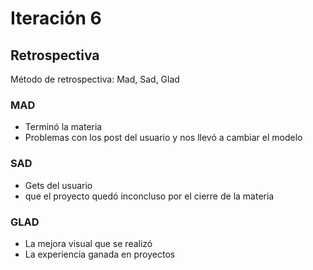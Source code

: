 # Iteración 6

## Retrospectiva

Método de retrospectiva: Mad, Sad, Glad

### MAD

- Terminó la materia
- Problemas con los post del usuario y nos llevó a cambiar el modelo

### SAD

- Gets del usuario
- que el proyecto quedó inconcluso por el cierre de la materia

### GLAD

- La mejora visual que se realizó
- La experiencia ganada en proyectos



